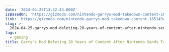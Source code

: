 ```yaml
---
date: '2024-04-25T13:32:43.000Z'
isBasedOn: 'https://gizmodo.com/nintendo-garrys-mod-takedown-content-1851434683'
link: 'https://gizmodo.com/nintendo-garrys-mod-takedown-content-1851434683'
slug: >-
  2024-04-25-garrys-mod-deleting-20-years-of-content-after-nintendo-sends-takedown-noti
tags:
  - gaming
title: Garry's Mod Deleting 20 Years of Content After Nintendo Sends Takedown Noti
---
```


